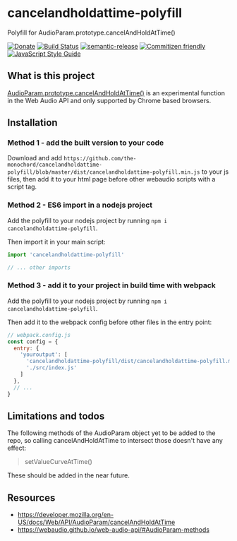# cancelandholdattime-polyfill

Polyfill for AudioParam.prototype.cancelAndHoldAtTime()

[![Donate](https://img.shields.io/badge/Donate-PayPal-green.svg)](https://www.paypal.com/cgi-bin/webscr?cmd=_s-xclick&hosted_button_id=PXF8ZVL3KPQWE)
[![Build Status](https://travis-ci.org/the-monochord/cancelandholdattime-polyfill.svg?branch=master)](https://travis-ci.org/the-monochord/cancelandholdattime-polyfill)
[![semantic-release](https://img.shields.io/badge/%20%20%F0%9F%93%A6%F0%9F%9A%80-semantic--release-e10079.svg)](https://github.com/semantic-release/semantic-release)
[![Commitizen friendly](https://img.shields.io/badge/commitizen-friendly-brightgreen.svg)](http://commitizen.github.io/cz-cli/)
[![JavaScript Style Guide](https://img.shields.io/badge/code_style-standard-brightgreen.svg)](https://standardjs.com)

## What is this project

[AudioParam.prototype.cancelAndHoldAtTime()](https://developer.mozilla.org/en-US/docs/Web/API/AudioParam/cancelAndHoldAtTime) is an experimental function in the Web Audio API and only supported by Chrome based browsers.

## Installation

### Method 1 - add the built version to your code

Download and add `https://github.com/the-monochord/cancelandholdattime-polyfill/blob/master/dist/cancelandholdattime-polyfill.min.js` to your js files, then add it to your html page before other webaudio scripts with a script tag.

### Method 2 - ES6 import in a nodejs project

Add the polyfill to your nodejs project by running `npm i cancelandholdattime-polyfill`.

Then import it in your main script:

```javascript
import 'cancelandholdattime-polyfill'

// ... other imports
```

### Method 3 - add it to your project in build time with webpack

Add the polyfill to your nodejs project by running  `npm i cancelandholdattime-polyfill`.

Then add it to the webpack config before other files in the entry point:

```javascript
// webpack.config.js
const config = {
  entry: {
    'youroutput': [
      'cancelandholdattime-polyfill/dist/cancelandholdattime-polyfill.min.js',
      './src/index.js'
    ]
  },
  // ...
}
```

## Limitations and todos

The following methods of the AudioParam object yet to be added to the repo, so calling cancelAndHoldAtTime to intersect those doesn't have any effect:

> setValueCurveAtTime()

These should be added in the near future.

## Resources

* https://developer.mozilla.org/en-US/docs/Web/API/AudioParam/cancelAndHoldAtTime
* https://webaudio.github.io/web-audio-api/#AudioParam-methods
